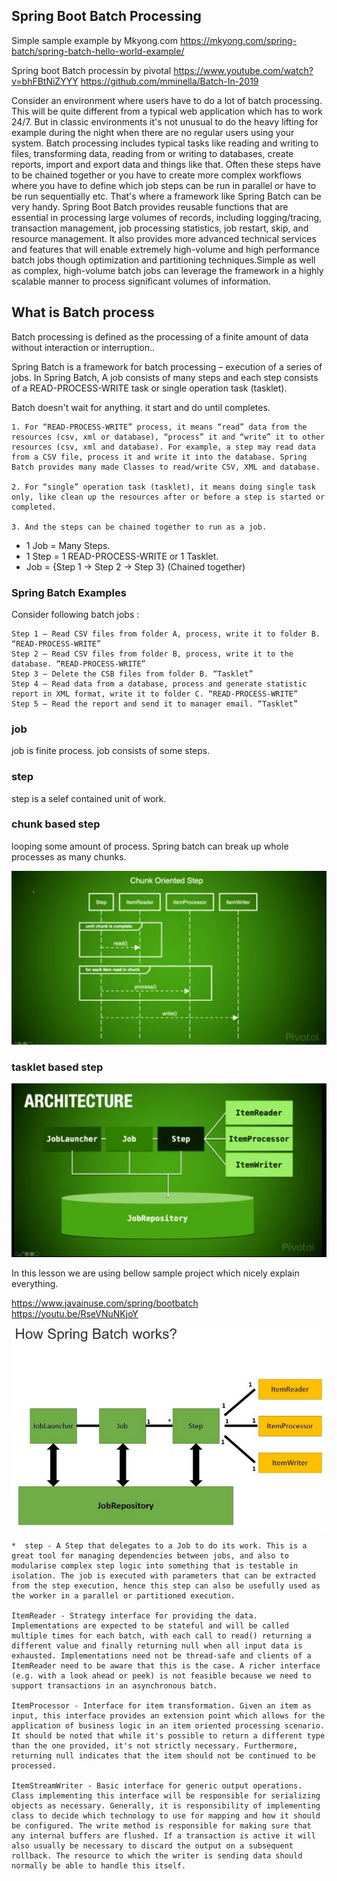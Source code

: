 ## Spring Boot Batch Processing

Simple sample example by Mkyong.com
https://mkyong.com/spring-batch/spring-batch-hello-world-example/

Spring boot Batch processin by pivotal
https://www.youtube.com/watch?v=bhFBtNiZYYY
https://github.com/mminella/Batch-In-2019

Consider an environment where users have to do a lot of batch processing. This will be quite different from a typical web application which has to work 24/7. But in classic environments it's not unusual to do the heavy lifting for example during the night when there are no regular users using your system. Batch processing includes typical tasks like reading and writing to files, transforming data, reading from or writing to databases, create reports, import and export data and things like that. Often these steps have to be chained together or you have to create more complex workflows where you have to define which job steps can be run in parallel or have to be run sequentially etc. That's where a framework like Spring Batch can be very handy.
Spring Boot Batch provides reusable functions that are essential in processing large volumes of records, including logging/tracing, transaction management, job processing statistics, job restart, skip, and resource management. It also provides more advanced technical services and features that will enable extremely high-volume and high performance batch jobs though optimization and partitioning techniques.Simple as well as complex, high-volume batch jobs can leverage the framework in a highly scalable manner to process significant volumes of information.



## What is Batch process

Batch processing is defined as the processing of a finite amount of data without interaction or interruption..

Spring Batch is a framework for batch processing – execution of a series of jobs. In Spring Batch, A job consists of many steps and each step consists of a READ-PROCESS-WRITE task or single operation task (tasklet).

Batch doesn't wait for anything. it start and do until completes.


    1. For “READ-PROCESS-WRITE” process, it means “read” data from the resources (csv, xml or database), “process” it and “write” it to other resources (csv, xml and database). For example, a step may read data from a CSV file, process it and write it into the database. Spring Batch provides many made Classes to read/write CSV, XML and database.

    2. For “single” operation task (tasklet), it means doing single task only, like clean up the resources after or before a step is started or completed.

    3. And the steps can be chained together to run as a job.


* 1 Job = Many Steps.
* 1 Step = 1 READ-PROCESS-WRITE or 1 Tasklet.
* Job = {Step 1 -> Step 2 -> Step 3} (Chained together)


### Spring Batch Examples

Consider following batch jobs :

    Step 1 – Read CSV files from folder A, process, write it to folder B. “READ-PROCESS-WRITE”
    Step 2 – Read CSV files from folder B, process, write it to the database. “READ-PROCESS-WRITE”
    Step 3 – Delete the CSB files from folder B. “Tasklet”
    Step 4 – Read data from a database, process and generate statistic report in XML format, write it to folder C. “READ-PROCESS-WRITE”
    Step 5 – Read the report and send it to manager email. “Tasklet”




### job
job is finite process. job consists of some steps.

### step
step is a selef contained unit of work.


### chunk based step
looping some amount of process.
Spring batch can break up whole processes as many chunks.

![Spring Boot patch processing](chunk.PNG?raw=true "Spring boot batch chunk")


### tasklet based step


![Spring Boot patch processing](jobrepository.PNG?raw=true "Spring boot batch jobrepository")


In this lesson we are using bellow sample project which nicely explain everything.

https://www.javainuse.com/spring/bootbatch
https://youtu.be/RseVNuNKjoY


![Spring Boot patch processing](how.PNG?raw=true "How spring boot batch processing works")



    *  step - A Step that delegates to a Job to do its work. This is a great tool for managing dependencies between jobs, and also to modularise complex step logic into something that is testable in isolation. The job is executed with parameters that can be extracted from the step execution, hence this step can also be usefully used as the worker in a parallel or partitioned execution.

    ItemReader - Strategy interface for providing the data. Implementations are expected to be stateful and will be called multiple times for each batch, with each call to read() returning a different value and finally returning null when all input data is exhausted. Implementations need not be thread-safe and clients of a ItemReader need to be aware that this is the case. A richer interface (e.g. with a look ahead or peek) is not feasible because we need to support transactions in an asynchronous batch.

    ItemProcessor - Interface for item transformation. Given an item as input, this interface provides an extension point which allows for the application of business logic in an item oriented processing scenario. It should be noted that while it's possible to return a different type than the one provided, it's not strictly necessary. Furthermore, returning null indicates that the item should not be continued to be processed.
    
    ItemStreamWriter - Basic interface for generic output operations. Class implementing this interface will be responsible for serializing objects as necessary. Generally, it is responsibility of implementing class to decide which technology to use for mapping and how it should be configured. The write method is responsible for making sure that any internal buffers are flushed. If a transaction is active it will also usually be necessary to discard the output on a subsequent rollback. The resource to which the writer is sending data should normally be able to handle this itself.
